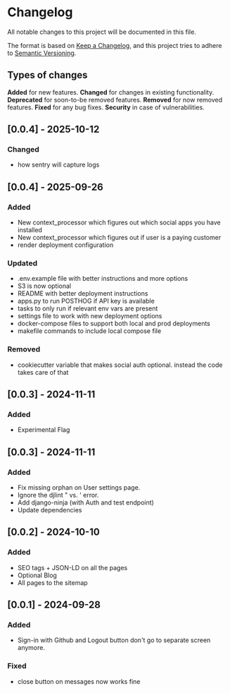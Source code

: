 # Changelog
All notable changes to this project will be documented in this file.

The format is based on [Keep a Changelog](https://keepachangelog.com/en/1.0.0/),
and this project tries to adhere to [Semantic Versioning](https://semver.org/spec/v2.0.0.html).

## Types of changes

**Added** for new features.
**Changed** for changes in existing functionality.
**Deprecated** for soon-to-be removed features.
**Removed** for now removed features.
**Fixed** for any bug fixes.
**Security** in case of vulnerabilities.

## [0.0.4] - 2025-10-12
### Changed
- how sentry will capture logs

## [0.0.4] - 2025-09-26
### Added
- New context_processor which figures out which social apps you have installed
- New context_processor which figures out if user is a paying customer
- render deployment configuration

### Updated
- .env.example file with better instructions and more options
- S3 is now optional
- README with better deployment instructions
- apps.py to run POSTHOG if API key is available
- tasks to only run if relevant env vars are present
- settings file to work with new deployment options
- docker-compose files to support both local and prod deployments
- makefile commands to include local compose file

### Removed
- cookiecutter variable that makes social auth optional. instead the code takes care of that

## [0.0.3] - 2024-11-11
### Added
- Experimental Flag

## [0.0.3] - 2024-11-11
### Added
- Fix missing orphan on User settings page.
- Ignore the djlint " vs. ' error.
- Add django-ninja (with Auth and test endpoint)
- Update dependencies


## [0.0.2] - 2024-10-10
### Added
- SEO tags + JSON-LD on all the pages
- Optional Blog
- All pages to the sitemap

## [0.0.1] - 2024-09-28
### Added
- Sign-in with Github and Logout button don't go to separate screen anymore.

### Fixed
- close button on messages now works fine

